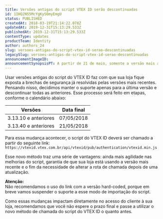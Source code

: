```yaml
---
title: Versões antigas do script VTEX ID serão descontinuadas
id: 1IHQ2NS5McYgKySOmyEmgU
status: PUBLISHED
createdAt: 2018-03-19T21:14:22.078Z
updatedAt: 2019-12-31T15:13:29.533Z
publishedAt: 2019-12-31T15:13:29.533Z
contentType: updates
productTeam: Identity
author: authors_24
slug: versoes-antigas-do-script-vtex-id-serao-descontinuadas
legacySlug: versoes-antigas-do-script-vtex-id-serao-descontinuadas
announcementImageID: 
announcementSynopsisPT: A partir de 21 de maio, somente a versão mais atual do script do VTEX ID vai ter suporte da plataforma.
---
```


Usar versões antigas do script do VTEX ID faz com que sua loja fique exposta a brechas de segurança já resolvidas pelas versões mais recentes. Pensando nisso, decidimos manter o suporte apenas para a última versão e descontinuar todas as anteriores. Esse processo será feito em etapas, conforme o calendário abaixo:

| Versões | Data final |
| ---------- | ---------- |
| 3.13.10 e anteriores | 07/05/2018 |
| 3.13.40 e anteriores | 21/05/2018 |

Para essa mudança acontecer, o script do VTEX ID deverá ser chamado a partir do seguinte link:
`https://vtexid.vtex.com.br/api/vtexid/pub/authentication/vtexid.min.js`

Esse novo método traz uma série de vantagens: ainda mais agilidade nas melhorias do script, garantia de que sua loja está usando a versão mais recente e o fim da necessidade de alterar a rota de chamada depois de uma atualização.

<div class="alert alert-warning">
<strong>Atenção:</strong><br>
Não recomendamos o uso do link com a versão hard-coded, porque em breve vamos suspender o suporte a esse modo de importação do script.
</div>

Como essas mudanças impactam diretamente no acesso do cliente à sua loja, recomendamos que você não espere o prazo final e passe a utilizar o novo método de chamada do script do VTEX ID o quanto antes.
